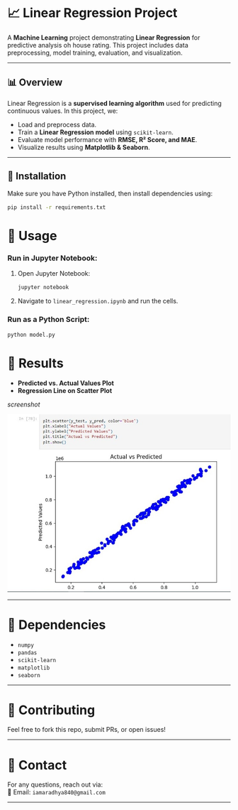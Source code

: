 # 📈 Linear Regression Project

A **Machine Learning** project demonstrating **Linear Regression** for predictive analysis oh house rating. This project includes data preprocessing, model training, evaluation, and visualization.

---

## 📊 Overview
Linear Regression is a **supervised learning algorithm** used for predicting continuous values. In this project, we:
- Load and preprocess data.
- Train a **Linear Regression model** using `scikit-learn`.
- Evaluate model performance with **RMSE, R² Score, and MAE**.
- Visualize results using **Matplotlib & Seaborn**.
  
---

## 🔧 Installation
Make sure you have Python installed, then install dependencies using:
```bash
pip install -r requirements.txt
```

# 🚀 Usage

### Run in Jupyter Notebook:

1. Open Jupyter Notebook:
    ```bash
    jupyter notebook
    ```
2. Navigate to `linear_regression.ipynb` and run the cells.

### Run as a Python Script:
```bash
python model.py
```

📌 Results
==========

*   **Predicted vs. Actual Values Plot**
*   **Regression Line on Scatter Plot**

_screenshot_

![Model Accuracy](actualvspredict.jpeg)

* * *

📜 Dependencies
===============

*   `numpy`
*   `pandas`
*   `scikit-learn`
*   `matplotlib`
*   `seaborn`

* * *

🤝 Contributing
===============

Feel free to fork this repo, submit PRs, or open issues!

* * *

📩 Contact
==========

For any questions, reach out via:  
📧 Email: `iamaradhya840@gmail.com`  

* * *
